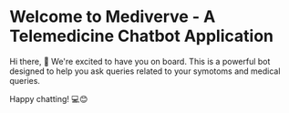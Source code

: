 # Welcome to Mediverve - A Telemedicine Chatbot Application

Hi there, 👋 We're excited to have you on board. This is a powerful bot designed to help you ask queries related to your symotoms and medical queries.


Happy chatting! 💻😊


